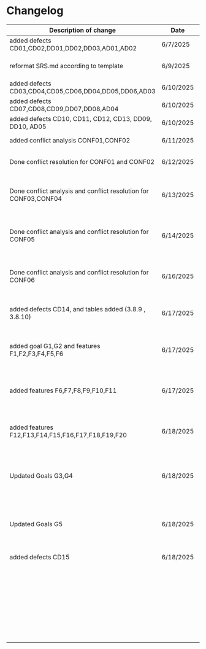 # Changelog

| Description of change                            | Date       | Author       | Reason                   |
|--------------------------------------------------|------------|--------------|--------------------------|
| added defects CD01,CD02,DD01,DD02,DD03,AD01,AD02 |  6/7/2025  | Tze Yuan     | Defects Found            |
| reformat SRS.md according to template            |  6/9/2025  | Tze Yuan     | Better follow template   |
| added defects CD03,CD04,CD05,CD06,DD04,DD05,DD06,AD03| 6/10/2025 | Jun Xiang | Defects Found            |
| added defects CD07,CD08,CD09,DD07,DD08,AD04      |  6/10/2025 | Desmond Goh  | Defects Found            |
| added defects CD10, CD11, CD12, CD13, DD09, DD10, AD05|   6/10/2025         |     Mun Kit         |    Defects Found                      |
| added conflict analysis CONF01,CONF02            |  6/11/2025 | Tze Yuan     | Analyzed conflicts       |
| Done conflict resolution for CONF01 and CONF02   |  6/12/2025 | Tze Yuan     | Done conflicts resolution |
| Done conflict analysis and conflict resolution for CONF03,CONF04   |  6/13/2025  | Jun Xiang   | Analyzed conflicts and Done conflicts resolution        |
| Done conflict analysis and conflict resolution for CONF05  | 6/14/2025 | Desmond Goh | Analyzed conflicts and Done conflicts resolution  |
| Done conflict analysis and conflict resolution for CONF06 | 6/16/2025  |  Mun Kit    |  Analyzed conflicts and Done conflicts resolution   |
| added defects CD14, and tables added (3.8.9 , 3.8.10) | 6/17/2025 | Jun Xiang | Defects Found and table added  |
| added goal G1,G2 and features F1,F2,F3,F4,F5,F6 | 6/17/2025 | Demsmond Goh  | Original srs document did not show it | 
| added features F6,F7,F8,F9,F10,F11 | 6/17/2025  | Jun Xiang | Original srs document did not show it |
| added features F12,F13,F14,F15,F16,F17,F18,F19,F20 | 6/18/2025 | Tze Yuan | Original srs document did not show it |
| Updated Goals G3,G4                              |  6/18/2025 |   Tze Yuan   | Original srs document did not show Goals |
| Updated Goals G5                                 |  6/18/2025 |   Jun Xiang  | Original srs document did not show Goals |
| added defects CD15                               |  6/18/2025 |   Tze Yuan   | Defects Found            |
|                                                  |            |              |                          |
|                                                  |            |              |                          |
|                                                  |            |              |                          |
|                                                  |            |              |                          |
|                                                  |            |              |                          |
|                                                  |            |              |                          |
|                                                  |            |              |                          |
|                                                  |            |              |                          |
|                                                  |            |              |                          |
|                                                  |            |              |                          |
|                                                  |            |              |                          |
|                                                  |            |              |                          |
|                                                  |            |              |                          |
|                                                  |            |              |                          |
|                                                  |            |              |                          |
|                                                  |            |              |                          |
|                                                  |            |              |                          |
|                                                  |            |              |                          |
|                                                  |            |              |                          |
|                                                  |            |              |                          |
|                                                  |            |              |                          |
|                                                  |            |              |                          |
|                                                  |            |              |                          |
|                                                  |            |              |                          |
|                                                  |            |              |                          |
|                                                  |            |              |                          |
|                                                  |            |              |                          |
|                                                  |            |              |                          |
|                                                  |            |              |                          |
|                                                  |            |              |                          |
|                                                  |            |              |                          |
|                                                  |            |              |                          |
|                                                  |            |              |                          |
